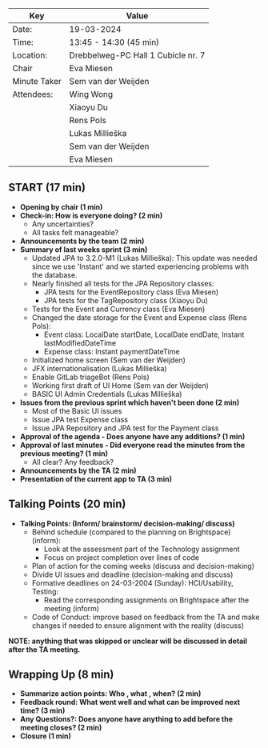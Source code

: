 | Key | Value |
| --- | --- |
| Date: | 19-03-2024 |
| Time: | 13:45 - 14:30 (45 min) |
| Location: | Drebbelweg-PC Hall 1 Cubicle nr. 7|
| Chair | Eva Miesen |
| Minute Taker | Sem van der Weijden |
| Attendees: | Wing Wong |
|            | Xiaoyu Du |
|            | Rens Pols |
|            | Lukas Millieška |
|            | Sem van der Weijden |
|            | Eva Miesen |

## START (17 min)
- **Opening by chair (1 min)**
- **Check-in: How is everyone doing? (2 min)**
    - Any uncertainties?
    - All tasks felt manageable?
- **Announcements by the team (2 min)**
- **Summary of last weeks sprint (3 min)**
    - Updated JPA to 3.2.0-M1 (Lukas Millieška): This update was needed since we use 'Instant' and we started experiencing problems with the database.
    - Nearly finished all tests for the JPA Repository classes:
        - JPA tests for the EventRepository class (Eva Miesen)
        - JPA tests for the TagRepository class (Xiaoyu Du)
    - Tests for the Event and Currency class (Eva Miesen)
    - Changed the date storage for the Event and Expense class (Rens Pols): 
        - Event class: LocalDate startDate, LocalDate endDate, Instant lastModifiedDateTime
        - Expense class: Instant paymentDateTime
    - Initialized home screen (Sem van der Weijden)
    - JFX internationalisation (Lukas Millieška)
    - Enable GitLab triageBot (Rens Pols)
    - Working first draft of UI Home (Sem van der Weijden)
    - BASIC UI Admin Credentials (Lukas Millieška)
- **Issues from the previous sprint which haven't been done (2 min)**
    - Most of the Basic UI issues
    - Issue JPA test Expense class
    - Issue JPA Repository and JPA test for the Payment class
- **Approval of the agenda - Does anyone have any additions? (1 min)**
- **Approval of last minutes - Did everyone read the minutes from the previous meeting? (1 min)**
    - All clear? Any feedback?
- **Announcements by the TA (2 min)**
- **Presentation of the current app to TA (3 min)**

## Talking Points (20 min)
- **Talking Points: (Inform/ brainstorm/ decision-making/ discuss)**
    - Behind schedule (compared to the planning on Brightspace) (inform):
        - Look at the assessment part of the Technology assignment
        - Focus on project completion over lines of code
    - Plan of action for the coming weeks (discuss and decision-making)
    - Divide UI issues and deadline (decision-making and discuss)
    - Formative deadlines on 24-03-2004 (Sunday): HCI/Usability, Testing:
        - Read the corresponding assignments on Brightspace after the meeting (inform)
    - Code of Conduct: improve based on feedback from the TA and make changes if needed to ensure alignment with the reality (discuss)


**NOTE: anything that was skipped or unclear will be discussed in detail after the TA meeting.**


## Wrapping Up (8 min)
- **Summarize action points: Who , what , when? (2 min)**
- **Feedback round: What went well and what can be improved next time? (3 min)**
- **Any Questions?: Does anyone have anything to add before the meeting closes? (2 min)**
- **Closure (1 min)**
